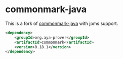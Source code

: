 commonmark-java
===============

This is a fork of [commonmark-java] with jpms support.

[commonmark-java]: https://github.com/commonmark/commonmark-java

```xml
<dependency>
    <groupId>org.aya-prover</groupId>
    <artifactId>commonmark</artifactId>
    <version>0.18.1</version>
</dependency>
```
